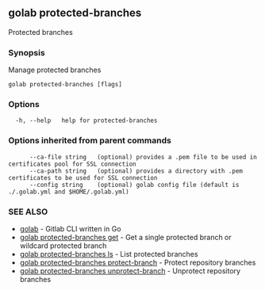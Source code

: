 ## golab protected-branches

Protected branches

### Synopsis


Manage protected branches

```
golab protected-branches [flags]
```

### Options

```
  -h, --help   help for protected-branches
```

### Options inherited from parent commands

```
      --ca-file string   (optional) provides a .pem file to be used in certificates pool for SSL connection
      --ca-path string   (optional) provides a directory with .pem certificates to be used for SSL connection
      --config string    (optional) golab config file (default is ./.golab.yml and $HOME/.golab.yml)
```

### SEE ALSO
* [golab](golab.md)	 - Gitlab CLI written in Go
* [golab protected-branches get](golab_protected-branches_get.md)	 - Get a single protected branch or wildcard protected branch
* [golab protected-branches ls](golab_protected-branches_ls.md)	 - List protected branches
* [golab protected-branches protect-branch](golab_protected-branches_protect-branch.md)	 - Protect repository branches
* [golab protected-branches unprotect-branch](golab_protected-branches_unprotect-branch.md)	 - Unprotect repository branches

